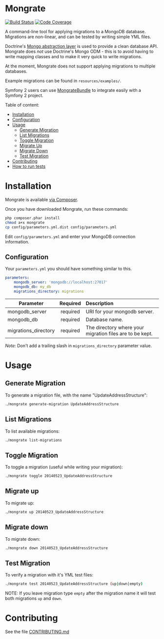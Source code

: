 Mongrate
========

[![Build Status](https://travis-ci.org/amyboyd/mongrate.svg?branch=master)](https://travis-ci.org/amyboyd/mongrate)
[![Code Coverage](https://scrutinizer-ci.com/g/amyboyd/mongrate/badges/coverage.png?b=master)](https://scrutinizer-ci.com/g/amyboyd/mongrate/?branch=master)

A command-line tool for applying migrations to a MongoDB database. Migrations are non-linear, and can be tested by writing simple YML files.

Doctrine's [Mongo abstraction layer](https://github.com/doctrine/mongodb) is used to provide a clean database API. Mongrate does *not* use Doctrine's Mongo ODM - this is to avoid having to write mapping classes and to make it very quick to write migrations.

At the moment, Mongrate does not support applying migrations to multiple databases.

Example migrations can be found in `resources/examples/`.

Symfony 2 users can use [MongrateBundle](https://github.com/amyboyd/mongrate-bundle) to integrate easily with a Symfony 2 project.

Table of content:

* [Installation](#installation)
* [Configuration](#configuration)
* [Usage](#usage)
	* [Generate Migration](#generate-migration)
	* [List Migrations](#list-migrations)
	* [Toggle Migration](#toggle-migration)
	* [Migrate Up](#migrate-up)
	* [Migrate Down](#migrate-down)
	* [Test Migration](#test-migration)
* [Contributing](#contributing)
* [How to run tests](#how-to-run-tests)



Installation
============

Mongrate is available [via Composer](https://packagist.org/packages/amyboyd/mongrate).

Once you have downloaded Mongrate, run these commands:

```sh
php composer.phar install
chmod a+x mongrate
cp config/parameters.yml.dist config/parameters.yml
```

Edit `config/parameters.yml` and enter your MongoDB connection information.

## Configuration

Your `parameters.yml` you should have something similar to this.

```yml
parameters:
    mongodb_server: 'mongodb://localhost:27017'
    mongodb_db: my_db
    migrations_directory: migrations
```

| Parameter     | Required  | Description  |
| ------------- |:-------------:| :-----|
|  mongodb_server  | required | URI for your mongodb server. |
|  mongodb_db  | required | Database name. |
|  migrations_directory  | required | The directory where your migration files are to be kept. |

*Note:* Don't add a trailing slash in `migrations_directory` parameter value.

Usage
=====

## Generate Migration

To generate a migration file, with the name "UpdateAddressStructure":

```sh
./mongrate generate-migration UpdateAddressStructure
```

## List Migrations

To list available migrations:

```sh
./mongrate list-migrations
```

## Toggle Migration

To toggle a migration (useful while writing your migration):

```sh
./mongrate toggle 20140523_UpdateAddressStructure
```

## Migrate up

To migrate up:

```sh
./mongrate up 20140523_UpdateAddressStructure
```

## Migrate down

To migrate down:

```sh
./mongrate down 20140523_UpdateAddressStructure
```

## Test Migration

To verify a migration with it's YML test files:

```sh
./mongrate test 20140523_UpdateAddressStructure (up|down|empty)
```
NOTE: If you leave migration type `empty` after the migration name it will test both migrations `up` and `down`.


Contributing
============

See the file [CONTRIBUTING.md](CONTRIBUTING.md)
